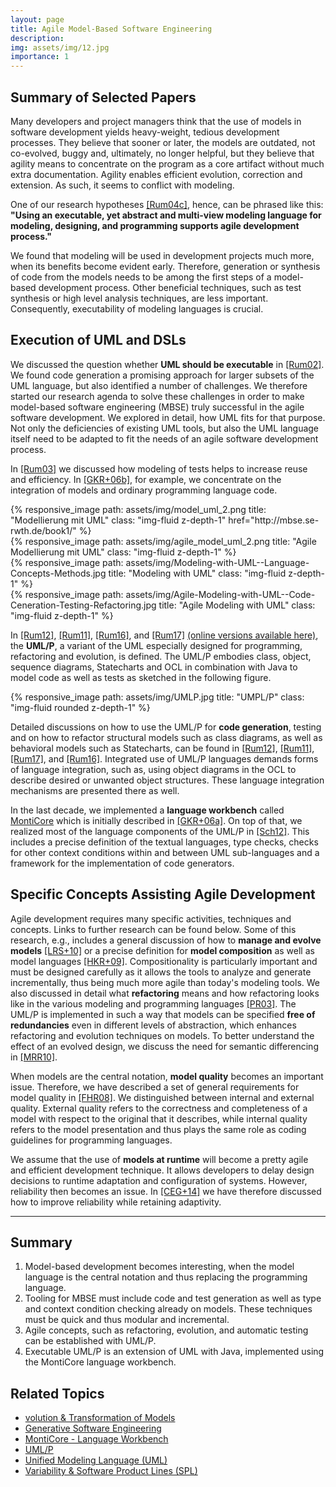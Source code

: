 ```yaml
---
layout: page
title: Agile Model-Based Software Engineering
description: 
img: assets/img/12.jpg
importance: 1
---
```


## Summary of Selected Papers
Many developers and project managers think that the use of models in software development yields heavy-weight, tedious development processes. They believe that sooner or later, the models are outdated, not co-evolved, buggy and, ultimately, no longer helpful, but they believe that agility means to concentrate on the program as a core artifact without much extra documentation. Agility enables efficient evolution, correction and extension. As such, it seems to conflict with modeling.

One of our research hypotheses [[Rum04c]](https://www.se-rwth.de/topics/Agile-MBSE.php#Rum04c), hence, can be phrased like this: **"Using an executable, yet abstract and multi-view modeling language for modeling, designing, and programming supports agile development process."**

We found that modeling will be used in development projects much more, when its benefits become evident early. Therefore, generation or synthesis of code from the models needs to be among the first steps of a model-based development process. Other beneficial techniques, such as test synthesis or high level analysis techniques, are less important. Consequently, executability of modeling languages is crucial.

## Execution of UML and DSLs
We discussed the question whether **UML should be executable** in [[Rum02]](https://www.se-rwth.de/topics/Agile-MBSE.php#Rum02). We found code generation a promising approach for larger subsets of the UML language, but also identified a number of challenges. We therefore started our research agenda to solve these challenges in order to make model-based software engineering (MBSE) truly successful in the agile software development. We explored in detail, how UML fits for that purpose. Not only the deficiencies of existing UML tools, but also the UML language itself need to be adapted to fit the needs of an agile software development process.

In [[Rum03]](https://www.se-rwth.de/topics/Agile-MBSE.php#Rum03) we discussed how modeling of tests helps to increase reuse and efficiency. In [[GKR+06b]](https://www.se-rwth.de/topics/Agile-MBSE.php#GKR+06b), for example, we concentrate on the integration of models and ordinary programming language code.

<div class="row">
    <div class="col-sm mt-3 mt-md-0">
        {% responsive_image path: assets/img/model_uml_2.png title: "Modellierung mit UML" class: "img-fluid z-depth-1" href="http://mbse.se-rwth.de/book1/" %}
    </div>
    <div class="col-sm mt-3 mt-md-0">
        {% responsive_image path: assets/img/agile_model_uml_2.png title: "Agile Modellierung mit UML" class: "img-fluid z-depth-1" %}
    </div>
    <div class="col-sm mt-3 mt-md-0">
        {% responsive_image path: assets/img/Modeling-with-UML--Language-Concepts-Methods.jpg title: "Modeling with UML" class: "img-fluid z-depth-1" %}
    </div>
    <div class="col-sm mt-3 mt-md-0">
        {% responsive_image path: assets/img/Agile-Modeling-with-UML--Code-Ceneration-Testing-Refactoring.jpg title: "Agile Modeling with UML" class: "img-fluid z-depth-1" %}
    </div>
</div>

In [[Rum12]](https://www.se-rwth.de/topics/Agile-MBSE.php#Rum12), [[Rum11]](https://www.se-rwth.de/topics/Agile-MBSE.php#Rum11), [[Rum16]](http://www.se-rwth.de/mbse/), and [[Rum17]](http://www.se-rwth.de/mbse/) [(online versions available here)](http://www.se-rwth.de/mbse/), the **UML/P**, a variant of the UML especially designed for programming, refactoring and evolution, is defined. The UML/P embodies class, object, sequence diagrams, Statecharts and OCL in combination with Java to model code as well as tests as sketched in the following figure.

<div class="row">
    <div class="col-sm mt-3 mt-md-0">
        {% responsive_image path: assets/img/UMLP.jpg title: "UMPL/P" class: "img-fluid rounded z-depth-1" %}
    </div>
</div>

Detailed discussions on how to use the UML/P for **code generation**, testing and on how to refactor structural models such as class diagrams, as well as behavioral models such as Statecharts, can be found in [[Rum12]](https://www.se-rwth.de/topics/Agile-MBSE.php#Rum12), [[Rum11]](https://www.se-rwth.de/topics/Agile-MBSE.php#Rum11), [[Rum17]](http://www.se-rwth.de/mbse/), and [[Rum16]](http://www.se-rwth.de/mbse/). Integrated use of UML/P languages demands forms of language integration, such as, using object diagrams in the OCL to describe desired or unwanted object structures. These language integration mechanisms are presented there as well.

In the last decade, we implemented a **language workbench** called [MontiCore](https://www.se-rwth.de/topics/MontiCore.php) which is initially described in [[GKR+06a]](https://www.se-rwth.de/topics/Agile-MBSE.php#GKR+06a). On top of that, we realized most of the language components of the UML/P in [[Sch12]](https://www.se-rwth.de/topics/Agile-MBSE.php#Sch12). This includes a precise definition of the textual languages, type checks, checks for other context conditions within and between UML sub-languages and a framework for the implementation of code generators.

## Specific Concepts Assisting Agile Development
Agile development requires many specific activities, techniques and concepts. Links to further research can be found below. Some of this research, e.g., includes a general discussion of how to **manage and evolve models** [[LRS+10]](https://www.se-rwth.de/topics/Agile-MBSE.php#LRS+10) or a precise definition for **model composition** as well as model languages [[HKR+09]](https://www.se-rwth.de/topics/Agile-MBSE.php#HKR+09). Compositionality is particularly important and must be designed carefully as it allows the tools to analyze and generate incrementally, thus being much more agile than today's modeling tools. We also discussed in detail what **refactoring** means and how refactoring looks like in the various modeling and programming languages [[PR03]](https://www.se-rwth.de/topics/Agile-MBSE.php#PR03). The UML/P is implemented in such a way that models can be specified **free of redundancies** even in different levels of abstraction, which enhances refactoring and evolution techniques on models. To better understand the effect of an evolved design, we discuss the need for semantic differencing in [[MRR10]](https://www.se-rwth.de/publications/A-Manifesto-for-Semantic-Model-Differencing.pdf).

When models are the central notation, **model quality** becomes an important issue. Therefore, we have described a set of general requirements for model quality in [[FHR08]](https://www.se-rwth.de/topics/Agile-MBSE.php#FHR08). We distinguished between internal and external quality. External quality refers to the correctness and completeness of a model with respect to the original that it describes, while internal quality refers to the model presentation and thus plays the same role as coding guidelines for programming languages.

We assume that the use of **models at runtime** will become a pretty agile and efficient development technique. It allows developers to delay design decisions to runtime adaptation and configuration of systems. However, reliability then becomes an issue. In [[CEG+14]](https://www.se-rwth.de/publications/Using-Models-at-Runtime-to-Address-Assurance-for-Self-Adaptive-Systems.pdf) we have therefore discussed how to improve reliability while retaining adaptivity.

<hr>

## Summary
1. Model-based development becomes interesting, when the model language is the central notation and thus replacing the programming language.
2. Tooling for MBSE must include code and test generation as well as type and context condition checking already on models. These techniques must be quick and thus modular and incremental.
3. Agile concepts, such as refactoring, evolution, and automatic testing can be established with UML/P.
4. Executable UML/P is an extension of UML with Java, implemented using the MontiCore language workbench.

## Related Topics
- [volution & Transformation of Models](https://www.se-rwth.de/topics/Evolution.php)
- [Generative Software Engineering](https://www.se-rwth.de/topics/Generative-SE.php)
- [MontiCore - Language Workbench](https://www.se-rwth.de/topics/MontiCore.php)
- [UML/P](https://www.se-rwth.de/topics/UML-P.php)
- [Unified Modeling Language (UML)](https://www.se-rwth.de/topics/Unified-Modeling-Language.php)
- [Variability & Software Product Lines (SPL)](https://www.se-rwth.de/topics/Variability.php)